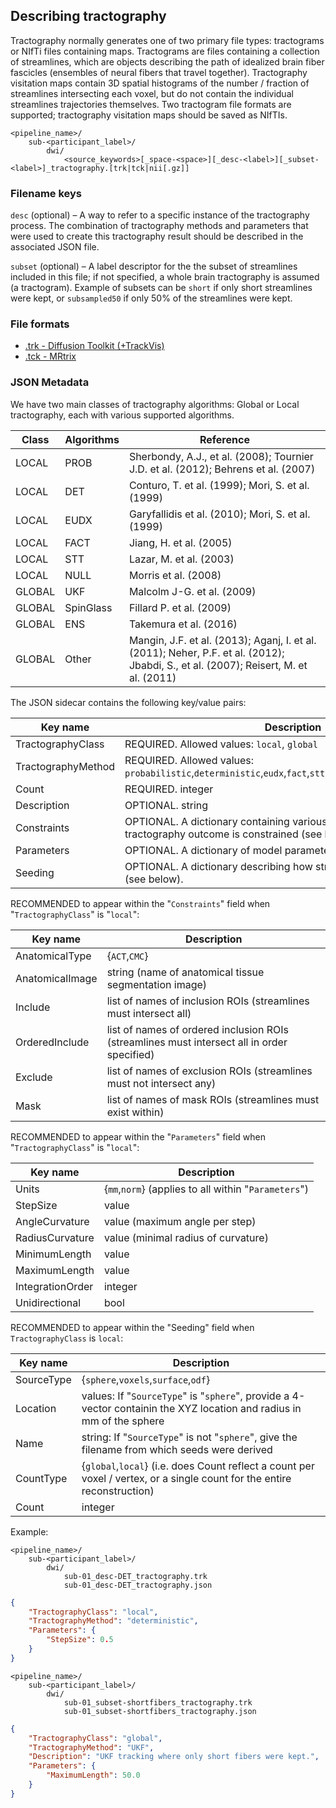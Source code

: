 ## Describing tractography

Tractography normally generates one of two primary file types: tractograms or
NIfTi files containing maps. Tractograms are files containing a collection of
streamlines, which are objects describing the path of idealized brain fiber
fascicles (ensembles of neural fibers that travel together). Tractography
visitation maps contain 3D spatial histograms of the number / fraction of
streamlines intersecting each voxel, but do not contain the individual
streamlines trajectories themselves. Two tractogram file formats are supported;
tractography visitation maps should be saved as NIfTIs.

```Text
<pipeline_name>/
    sub-<participant_label>/
        dwi/
            <source_keywords>[_space-<space>][_desc-<label>][_subset-<label>]_tractography.[trk|tck|nii[.gz]]
```

### Filename keys

`desc` (optional) – A way to refer to a specific instance of the tractography
process. The combination of tractography methods and parameters that were used
to create this tractography result should be described in the associated JSON
file.

`subset` (optional) – A label descriptor for the the subset of streamlines
included in this file; if not specified, a whole brain tractography is assumed
(a tractogram). Example of subsets can be `short` if only short streamlines were
kept, or `subsampled50` if only 50% of the streamlines were kept.

### File formats

-   [.trk - Diffusion Toolkit (+TrackVis)](https://web.archive.org/web/20190103230122/http://www.trackvis.org/docs/?subsect=fileformat)
-   [.tck - MRtrix](https://web.archive.org/web/20190103230209/https://mrtrix.readthedocs.io/en/latest/getting_started/image_data.html#tracks-file-format-tck)

### JSON Metadata

We have two main classes of tractography algorithms: Global or Local
tractography, each with various supported algorithms.

| Class  | Algorithms | Reference                                                                                                                            |
| ------ | ---------- | ------------------------------------------------------------------------------------------------------------------------------------ |
| LOCAL  | PROB       | Sherbondy, A.J., et al. (2008); Tournier J.D. et al. (2012); Behrens et al. (2007)                                                   |
| LOCAL  | DET        | Conturo, T. et al. (1999); Mori, S. et al. (1999)                                                                                    |
| LOCAL  | EUDX       | Garyfallidis et al. (2010); Mori, S. et al. (1999)                                                                                   |
| LOCAL  | FACT       | Jiang, H. et al. (2005)                                                                                                              |
| LOCAL  | STT        | Lazar, M. et al. (2003)                                                                                                              |
| LOCAL  | NULL       | Morris et al. (2008)                                                                                                                 |
| GLOBAL | UKF        | Malcolm J-G. et al. (2009)                                                                                                           |
| GLOBAL | SpinGlass  | Fillard P. et al. (2009)                                                                                                             |
| GLOBAL | ENS        | Takemura et al. (2016)                                                                                                               |
| GLOBAL | Other      | Mangin, J.F. et al. (2013); Aganj, I. et al. (2011); Neher, P.F. et al. (2012); Jbabdi, S., et al. (2007); Reisert, M. et al. (2011) |

The JSON sidecar contains the following key/value pairs:

| **Key name**       | **Description**                                                                                                      |
| ------------------ | -------------------------------------------------------------------------------------------------------------------- |
| TractographyClass  | REQUIRED. Allowed values: `local`, `global`                                                                          |
| TractographyMethod | REQUIRED. Allowed values: `probabilistic`,`deterministic`,`eudx`,`fact`,`stt`,`null`,`ukf`,`spinglass`,`ens`,`other` |
| Count              | REQUIRED. integer                                                                                                    |
| Description        | OPTIONAL. string                                                                                                     |
| Constraints        | OPTIONAL. A dictionary containing various ways in which the tractography outcome is constrained (see below).         |
| Parameters         | OPTIONAL. A dictionary of model parameters (see below).                                                              |
| Seeding            | OPTIONAL. A dictionary describing how streamlines were initialised (see below).                                      |

RECOMMENDED to appear within the "`Constraints`" field when "`TractographyClass`" is "`local`":

| **Key name**    | **Description**                                                                             |
| --------------- | ------------------------------------------------------------------------------------------- |
| AnatomicalType  | {`ACT`,`CMC`}                                                                               |
| AnatomicalImage | string (name of anatomical tissue segmentation image)                                       |
| Include         | list of names of inclusion ROIs (streamlines must intersect all)                            |
| OrderedInclude  | list of names of ordered inclusion ROIs (streamlines must intersect all in order specified) |
| Exclude         | list of names of exclusion ROIs (streamlines must not intersect any)                        |
| Mask            | list of names of mask ROIs (streamlines must exist within)                                  |

RECOMMENDED to appear within the "`Parameters`" field when "`TractographyClass`" is "`local`":

| **Key name**     | **Description**                                      |
| ---------------- | ---------------------------------------------------- |
| Units            | {`mm`,`norm`} (applies to all within "`Parameters`") |
| StepSize         | value                                                |
| AngleCurvature   | value (maximum angle per step)                       |
| RadiusCurvature  | value (minimal radius of curvature)                  |
| MinimumLength    | value                                                |
| MaximumLength    | value                                                |
| IntegrationOrder | integer                                              |
| Unidirectional   | bool                                                 |

RECOMMENDED to appear within the "Seeding" field when `TractographyClass` is `local`:

| **Key name** | **Description**                                                                                                          |
| ------------ | ------------------------------------------------------------------------------------------------------------------------ |
| SourceType   | {`sphere`,`voxels`,`surface`,`odf`}                                                                                      |
| Location     | values: If "`SourceType`" is "`sphere`", provide a 4-vector containin the XYZ location and radius in mm of the sphere    |
| Name         | string: If "`SourceType`" is not "`sphere`", give the filename from which seeds were derived                             |
| CountType    | {`global`,`local`} (i.e. does Count reflect a count per voxel / vertex, or a single count for the entire reconstruction) |
| Count        | integer                                                                                                                  |

Example:

```Text
<pipeline_name>/
    sub-<participant_label>/
        dwi/
            sub-01_desc-DET_tractography.trk
            sub-01_desc-DET_tractography.json
```

```JSON
{
    "TractographyClass": "local",
    "TractographyMethod": "deterministic",
    "Parameters": {
        "StepSize": 0.5
    }
}
```

```Text
<pipeline_name>/
    sub-<participant_label>/
        dwi/
            sub-01_subset-shortfibers_tractography.trk
            sub-01_subset-shortfibers_tractography.json
```

```JSON
{
    "TractographyClass": "global",
    "TractographyMethod": "UKF",
    "Description": "UKF tracking where only short fibers were kept.",
    "Parameters": {
        "MaximumLength": 50.0
    }
}
```
